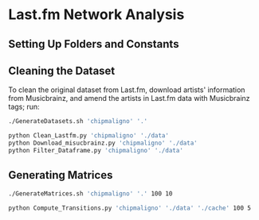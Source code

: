 # Last.fm Network Analysis


## Setting Up Folders and Constants

## Cleaning the Dataset

To clean the original dataset from Last.fm, download artists' information from Musicbrainz, and amend the artists in Last.fm data with Musicbrainz tags; run:


```bash
./GenerateDatasets.sh 'chipmaligno' '.'
```

```bash
python Clean_Lastfm.py 'chipmaligno' './data'
python Download_misucbrainz.py 'chipmaligno' './data'
python Filter_Dataframe.py 'chipmaligno' './data'
```


## Generating Matrices

```bash
./GenerateMatrices.sh 'chipmaligno' '.' 100 10
```

```bash
python Compute_Transitions.py 'chipmaligno' './data' './cache' 100 5
```
